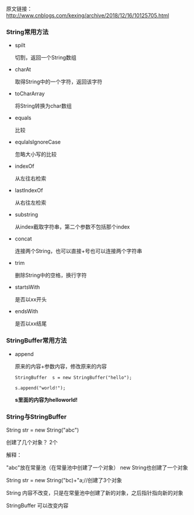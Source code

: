 原文链接：http://www.cnblogs.com/kexing/archive/2018/12/16/10125705.html
### String常用方法
- spilt 

	切割，返回一个String数组

- charAt 

	取得String中的一个字符，返回该字符

- toCharArray 

	将String转换为char数组
	
- equals 

	比较
	
- equlalsIgnoreCase 

	忽略大小写的比较
	
- indexOf 

	从左往右检索
	
- lastIndexOf

	从右往左检索

- substring

	从index截取字符串，第二个参数不包括那个index

- concat

	连接两个String，也可以直接+号也可以连接两个字符串

- trim

	删除String中的空格，换行字符

- startsWith

	是否以xx开头

- endsWith

	是否以xx结尾

### StringBuffer常用方法

- append

	原来的内容+参数内容，修改原来的内容

	`StringBuffer  s = new StringBuffer("hello");`

	`s.append("world!");`

	**s里面的内容为helloworld!**

### String与StringBuffer

String str = new String("abc")

创建了几个对象？
2个

解释：

"abc"放在常量池（在常量池中创建了一个对象）
new String也创建了一个对象

String str = new String("bc)+"a;//创建了3个对象


String 内容不改变，只是在常量池中创建了新的对象，之后指针指向新的对象

StringBuffer 可以改变内容